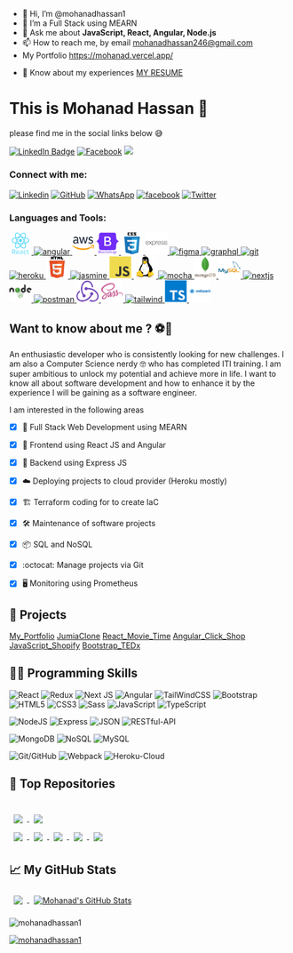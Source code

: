 - 👋 Hi, I’m @mohanadhassan1
- 👀 I’m a Full Stack using MEARN
- 💬 Ask me about **JavaScript, React, Angular, Node.js**
- 📫 How to reach me, by email mohanadhassan246@gmail.com
- My Portfolio https://mohanad.vercel.app/
<!-- - My Portfolio https://mohanadhassan.netlify.app/ -->
- 📄 Know about my experiences <a href="https://drive.google.com/file/d/1DEXrtQ_WccQvvwSHhtGaunvJmDs4MiEH/view?usp=sharing" rel="nofollow">MY RESUME</a>

<!---
mohanadhassan1/mohanadhassan1 is a ✨ special ✨ repository because its `README.md` (this file) appears on your GitHub profile.
You can click the Preview link to take a look at your changes.
--->


# This is Mohanad Hassan 👋 

please find me in the social links below 😅

[![LinkedIn Badge](https://img.shields.io/badge/LinkedIn-Profile-informational?style=flat&logo=linkedin&logoColor=white&color=0D76A8)](https://www.linkedin.com/in/mohanadhassan1/)
[![Facebook](https://img.shields.io/badge/Facebook-Profile-informational?style=flat&logo=facebook&logoColor=white&color=1CA2F1)](https://www.facebook.com/mohanadhassan1/)
![](https://komarev.com/ghpvc/?username=mohanadhassan1&style=flat-square&color=blueviolet)
<!-- <p align="left"> <img src="https://komarev.com/ghpvc/?username=mohanadhassan1&label=Profile%20views&color=0e75b6&style=flat" alt="mohanadhassan1" /> </p> -->

<!-- [![Twitter Badge](https://img.shields.io/badge/Twitter-Profile-informational?style=flat&logo=twitter&logoColor=white&color=1CA2F1)](https://twitter.com/mohanadhendawy) -->


<h3 align="left">Connect with me:</h3>
<p align="left">
<a href="https://www.linkedin.com/in/mohanadhassan1/" target="blank"><img align="center" src="https://raw.githubusercontent.com/rahuldkjain/github-profile-readme-generator/master/src/images/icons/Social/linked-in-alt.svg" alt="Linkedin" height="30" width="40" /></a>
<a href="https://github.com/mohanadhassan1" target="blank"><img align="center" src="https://raw.githubusercontent.com/rahuldkjain/github-profile-readme-generator/master/src/images/icons/Social/github.svg" alt="GitHub" height="30" width="40" /></a>
<a href="https://wa.me/+201099785268" target="blank"><img align="center" src="https://raw.githubusercontent.com/rahuldkjain/github-profile-readme-generator/master/src/images/icons/Social/whatsapp.svg" alt="WhatsApp" height="30" width="40" /></a>
<a href="https://www.facebook.com/mohanadhassan1/" target="blank"><img align="center" src="https://raw.githubusercontent.com/rahuldkjain/github-profile-readme-generator/master/src/images/icons/Social/facebook.svg" alt="facebook" height="30" width="40" /></a>
<a href="https://twitter.com/mohanadhendawy" target="blank"><img align="center" src="https://raw.githubusercontent.com/rahuldkjain/github-profile-readme-generator/master/src/images/icons/Social/twitter.svg" alt="Twitter" height="30" width="40" /></a>
</p>



<h3 align="left">Languages and Tools:</h3>

<p align="left"> 

<a href="https://reactjs.org/" target="_blank" rel="noreferrer"> <img src="https://raw.githubusercontent.com/devicons/devicon/master/icons/react/react-original-wordmark.svg" alt="react" width="40" height="40"/> </a> 
<a href="https://angular.io" target="_blank" rel="noreferrer"> <img src="https://angular.io/assets/images/logos/angular/angular.svg" alt="angular" width="40" height="40"/> </a> 
<a href="https://aws.amazon.com" target="_blank" rel="noreferrer"> <img src="https://raw.githubusercontent.com/devicons/devicon/master/icons/amazonwebservices/amazonwebservices-original-wordmark.svg" alt="aws" width="40" height="40"/> </a> 
<a href="https://getbootstrap.com" target="_blank" rel="noreferrer"> <img src="https://raw.githubusercontent.com/devicons/devicon/master/icons/bootstrap/bootstrap-plain-wordmark.svg" alt="bootstrap" width="40" height="40"/> </a> 
<a href="https://www.w3schools.com/css/" target="_blank" rel="noreferrer"> <img src="https://raw.githubusercontent.com/devicons/devicon/master/icons/css3/css3-original-wordmark.svg" alt="css3" width="40" height="40"/> </a> 
<a href="https://expressjs.com" target="_blank" rel="noreferrer"> <img src="https://raw.githubusercontent.com/devicons/devicon/master/icons/express/express-original-wordmark.svg" alt="express" width="40" height="40"/> </a> 
<a href="https://www.figma.com/" target="_blank" rel="noreferrer"> <img src="https://www.vectorlogo.zone/logos/figma/figma-icon.svg" alt="figma" width="40" height="40"/> </a> 
<a href="https://graphql.org" target="_blank" rel="noreferrer"> <img src="https://www.vectorlogo.zone/logos/graphql/graphql-icon.svg" alt="graphql" width="40" height="40"/> </a> 
<a href="https://git-scm.com/" target="_blank" rel="noreferrer"> <img src="https://www.vectorlogo.zone/logos/git-scm/git-scm-icon.svg" alt="git" width="40" height="40"/> </a> <a href="https://heroku.com" target="_blank" rel="noreferrer"> <img src="https://www.vectorlogo.zone/logos/heroku/heroku-icon.svg" alt="heroku" width="40" height="40"/> </a> 
<a href="https://www.w3.org/html/" target="_blank" rel="noreferrer"> <img src="https://raw.githubusercontent.com/devicons/devicon/master/icons/html5/html5-original-wordmark.svg" alt="html5" width="40" height="40"/> </a> 
<a href="https://jasmine.github.io/" target="_blank" rel="noreferrer"> <img src="https://www.vectorlogo.zone/logos/jasmine/jasmine-icon.svg" alt="jasmine" width="40" height="40"/> </a> 
<a href="https://developer.mozilla.org/en-US/docs/Web/JavaScript" target="_blank" rel="noreferrer"> <img src="https://raw.githubusercontent.com/devicons/devicon/master/icons/javascript/javascript-original.svg" alt="javascript" width="40" height="40"/> </a> 
<a href="https://www.linux.org/" target="_blank" rel="noreferrer"> <img src="https://raw.githubusercontent.com/devicons/devicon/master/icons/linux/linux-original.svg" alt="linux" width="40" height="40"/> </a> 
<a href="https://mochajs.org" target="_blank" rel="noreferrer"> <img src="https://www.vectorlogo.zone/logos/mochajs/mochajs-icon.svg" alt="mocha" width="40" height="40"/> </a> 
<a href="https://www.mongodb.com/" target="_blank" rel="noreferrer"> <img src="https://raw.githubusercontent.com/devicons/devicon/master/icons/mongodb/mongodb-original-wordmark.svg" alt="mongodb" width="40" height="40"/> </a> 
<a href="https://www.mysql.com/" target="_blank" rel="noreferrer"> <img src="https://raw.githubusercontent.com/devicons/devicon/master/icons/mysql/mysql-original-wordmark.svg" alt="mysql" width="40" height="40"/> </a> 
<a href="https://nextjs.org/" target="_blank" rel="noreferrer"> <img src="https://cdn.worldvectorlogo.com/logos/nextjs-2.svg" alt="nextjs" width="40" height="40"/> </a> 
<a href="https://nodejs.org" target="_blank" rel="noreferrer"> <img src="https://raw.githubusercontent.com/devicons/devicon/master/icons/nodejs/nodejs-original-wordmark.svg" alt="nodejs" width="40" height="40"/> </a> 
<a href="https://postman.com" target="_blank" rel="noreferrer"> <img src="https://www.vectorlogo.zone/logos/getpostman/getpostman-icon.svg" alt="postman" width="40" height="40"/> </a> 
<a href="https://redux.js.org" target="_blank" rel="noreferrer"> <img src="https://raw.githubusercontent.com/devicons/devicon/master/icons/redux/redux-original.svg" alt="redux" width="40" height="40"/> </a> 
<a href="https://sass-lang.com" target="_blank" rel="noreferrer"> <img src="https://raw.githubusercontent.com/devicons/devicon/master/icons/sass/sass-original.svg" alt="sass" width="40" height="40"/> </a> 
<a href="https://tailwindcss.com/" target="_blank" rel="noreferrer"> <img src="https://www.vectorlogo.zone/logos/tailwindcss/tailwindcss-icon.svg" alt="tailwind" width="40" height="40"/> </a> 
<a href="https://www.typescriptlang.org/" target="_blank" rel="noreferrer"> <img src="https://raw.githubusercontent.com/devicons/devicon/master/icons/typescript/typescript-original.svg" alt="typescript" width="40" height="40"/> </a> 
<a href="https://webpack.js.org" target="_blank" rel="noreferrer"> <img src="https://raw.githubusercontent.com/devicons/devicon/d00d0969292a6569d45b06d3f350f463a0107b0d/icons/webpack/webpack-original-wordmark.svg" alt="webpack" width="40" height="40"/> </a> 

</p>




<!-- Hello 👋 -->

## Want to know about me ? ⚽👦

An enthusiastic developer who is consistently looking for new challenges. I am also a Computer Science nerdy 🤓 who has completed ITI training. I am super ambitious to unlock my potential and achieve more in life.
I want to know all about software development and how to enhance it by the experience I will be gaining as a software engineer.

I am interested in the following areas 

- [x] 📱 Full Stack Web Development using MEARN
- [x] 🔄 Frontend using React JS and Angular
- [x] 📜 Backend using Express JS
- [x] ☁️ Deploying projects to cloud provider (Heroku mostly)
- [X] 🏗️ Terraform coding for to create IaC
- [X] 🛠️ Maintenance of software projects
- [x] 📦 SQL and NoSQL
- [x] :octocat: Manage projects via Git
- [x] 🖥️ Monitoring using Prometheus 


## 🐙 Projects

<p align="left">
<a href="https://mohanad.vercel.app/" target="blank">My_Portfolio</a>
<a href="https://jumia-main-fed2c688ede0.herokuapp.com/" target="blank">JumiaClone</a>
<a href="https://react-movie-time-gamma.vercel.app/" target="blank">React_Movie_Time</a>
<a href="https://mohanadhassan-angular-clickshop.netlify.app/" target="blank">Angular_Click_Shop</a>
<a href="https://mohanadhassan-shopify-native-js.netlify.app/" target="blank">JavaScript_Shopify</a>
<a href="https://mohanadhassan-tedx.netlify.app/" target="blank">Bootstrap_TEDx</a>
</p>

<!--
## 🐙 Skills

![RESTful-API](https://img.shields.io/badge/restful-restful%20api-informational?style=flat&logo=jenkins&logoColor=white&color=4AB197)
![CI/CD-Jenkins](https://img.shields.io/badge/CI/CD-Jenkins-informational?style=flat&logo=jenkins&logoColor=white&color=4AB197)
![Linux-RedHat](https://img.shields.io/badge/Linux-RedHat-informational?style=flat&logo=RedHat&logoColor=white&color=4AB197)
![Linux-Ubuntu](https://img.shields.io/badge/Linux-Ubuntu-informational?style=flat&logo=ubuntu&logoColor=white&color=4AB197)
![AWS-Cloud](https://img.shields.io/badge/AWS-cloud-informational?style=flat&logo=Amazon%20AWS&logoColor=white&color=4AB197)
-->


## 👨‍💻 Programming Skills

![React](https://img.shields.io/badge/REACT-informational?style=flat&logo=react&logoColor=white&color=4AB197)
![Redux](https://img.shields.io/badge/Redux-informational?style=flat&logo=redux&logoColor=white&color=4AB197)
![Next JS](https://img.shields.io/badge/Next%20JS-informational?style=flat&logo=next.js&logoColor=white&color=4AB197)
![Angular](https://img.shields.io/badge/ANGULAR-informational?style=flat&logo=angular&logoColor=white&color=4AB197)
![TailWindCSS](https://img.shields.io/badge/TailWindCSS-informational?style=flat&logo=tailwindcss&logoColor=white&color=4AB197)
![Bootstrap](https://img.shields.io/badge/Bootstrap-informational?style=flat&logo=bootstrap&logoColor=white&color=4AB197)
![HTML5](https://img.shields.io/badge/HTML5-informational?style=flat&logo=html5&logoColor=white&color=4AB197)
![CSS3](https://img.shields.io/badge/CSS3-informational?style=flat&logo=css3&logoColor=white&color=4AB197)
![Sass](https://img.shields.io/badge/Sass-informational?style=flat&logo=sass&logoColor=white&color=4AB197)
![JavaScript](https://img.shields.io/badge/JavaScript-informational?style=flat&logo=javascript&logoColor=white&color=4AB197)
![TypeScript](https://img.shields.io/badge/TypeScript-informational?style=flat&logo=typescript&logoColor=white&color=4AB197)


![NodeJS](https://img.shields.io/badge/NodeJS-informational?style=flat&logo=nodedotjs&logoColor=white&color=4AB197)
![Express](https://img.shields.io/badge/EXPRESS-informational?style=flat&logo=express&logoColor=white&color=4AB197)
![JSON](https://img.shields.io/badge/JSON-informational?style=flat&logo=json&logoColor=white&color=4AB197)
![RESTful-API](https://img.shields.io/badge/restful%20api-informational?style=flat&logo=jenkins&logoColor=white&color=4AB197)

![MongoDB](https://img.shields.io/badge/MONGODB-informational?style=flat&logo=mongodb&logoColor=white&color=4AB197)
![NoSQL](https://img.shields.io/badge/NOSQL-informational?style=flat&logo=nosql&logoColor=white&color=4AB197)
![MySQL](https://img.shields.io/badge/MYSQL-informational?style=flat&logo=mysql&logoColor=white&color=4AB197)

![Git/GitHub](https://img.shields.io/badge/Git/GitHub-informational?style=flat&logo=github&logoColor=white&color=4AB197)
![Webpack](https://img.shields.io/badge/Webpack-informational?style=flat&logo=webpack&logoColor=white&color=4AB197)
![Heroku-Cloud](https://img.shields.io/badge/Heroku-cloud-informational?style=flat&logo=heroku&logoColor=white&color=4AB197)

## 📌 Top Repositories
<br>

<a href="https://github.com/mohanadhassan1/Mohanad-Portfolio">
  <img align="center" style="margin:0.5rem" src="https://github-readme-stats.vercel.app/api/pin/?username=mohanadhassan1&repo=Mohanad-Portfolio&title_color=ffffff&text_color=c9cacc&icon_color=4AB197&bg_color=1A2B34" />
</a>
<a href="https://github.com/mohanadhassan1/jumia-main">
  <img align="center" style="margin:0.5rem" src="https://github-readme-stats.vercel.app/api/pin/?username=mohanadhassan1&repo=jumia-main&title_color=ffffff&text_color=c9cacc&icon_color=4AB197&bg_color=1A2B34" />
</a>
<br>
<a href="https://github.com/mohanadhassan1/React_Movie_Time">
  <img align="center" style="margin:0.5rem" src="https://github-readme-stats.vercel.app/api/pin/?username=mohanadhassan1&repo=React_Movie_Time&title_color=ffffff&text_color=c9cacc&icon_color=4AB197&bg_color=1A2B34" />
</a>
<a href="https://github.com/mohanadhassan1/Angular_Click_Shop">
  <img align="center" style="margin:0.5rem" src="https://github-readme-stats.vercel.app/api/pin/?username=mohanadhassan1&repo=Angular_Click_Shop&title_color=ffffff&text_color=c9cacc&icon_color=4AB197&bg_color=1A2B34" />
</a>
<a href="https://github.com/mohanadhassan1/Native-E-commerce">
  <img align="center" style="margin:0.5rem" src="https://github-readme-stats.vercel.app/api/pin/?username=mohanadhassan1&repo=Native-E-commerce&title_color=ffffff&text_color=c9cacc&icon_color=4AB197&bg_color=1A2B34" />
</a>
<a href="https://github.com/mohanadhassan1/TED-Responsive-Web-Design">
  <img align="center" style="margin:0.5rem" src="https://github-readme-stats.vercel.app/api/pin/?username=mohanadhassan1&repo=TED-Responsive-Web-Design&title_color=ffffff&text_color=c9cacc&icon_color=4AB197&bg_color=1A2B34" />
</a>

<a href="https://github.com/mohanadhassan1/admin-dashboard">
  <img align="center" style="margin:0.5rem" src="https://github-readme-stats.vercel.app/api/pin/?username=mohanadhassan1&repo=admin-dashboard&title_color=ffffff&text_color=c9cacc&icon_color=4AB197&bg_color=1A2B34" />
</a>

## 📈 My GitHub Stats

<a href="https://github.com/mohanadhassan1">
  <img align="center" style="margin:0.5rem" src="https://github-readme-stats.vercel.app/api/top-langs/?username=mohanadhassan1&hide=html,css&title_color=ffffff&text_color=c9cacc&icon_color=4AB197&bg_color=1A2B34" />
</a>


<a href="https://github.com/mohanadhassan1">
  <img align="center" style="margin:0.5rem" src="https://github-readme-stats.vercel.app/api?username=mohanadhassan1&show_icons=true&count_private=true&title_color=ffffff&text_color=c9cacc&icon_color=4AB097&bg_color=1A2B34" alt="Mohanad's GitHub Stats" />
</a>



<!-- <p><img align="left" src="https://github-readme-stats.vercel.app/api/top-langs?username=mohanadhassan1&show_icons=true&locale=en&layout=compact" alt="mohanadhassan1" /></p> -->

<!-- <p>&nbsp;<img align="center" src="https://github-readme-stats.vercel.app/api?username=mohanadhassan1&show_icons=true&locale=en" alt="mohanadhassan1" /></p> -->

<p><img align="center" src="https://github-readme-streak-stats.herokuapp.com/?user=mohanadhassan1&" alt="mohanadhassan1" /></p>

<p align="left"> <a href="https://github.com/ryo-ma/github-profile-trophy"><img src="https://github-profile-trophy.vercel.app/?username=mohanadhassan1" alt="mohanadhassan1" /></a> </p>


